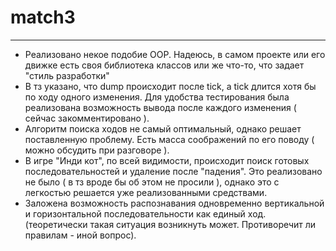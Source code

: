 # match3
***

* Реализовано некое подобие OOP. Надеюсь, в самом проекте или его движке есть своя библиотека классов или же что-то, что задает "стиль разработки"
* В тз указано, что dump происходит после tick, а tick длится хотя бы по ходу одного изменения. Для удобства тестирования была реализована возможность вывода после каждого изменения ( сейчас закомментировано ).
* Алгоритм поиска ходов не самый оптимальный, однако решает поставленную проблему. Есть масса соображений по его поводу ( можно обсудить при разговоре ).
* В игре "Инди кот", по всей видимости, происходит поиск готовых последовательностей и удаление после "падения". Это реализовано не было ( в тз вроде бы об этом не просили ), однако это с легкостью решается уже реализованными средствами.
* Заложена возможность распознавания одновременно вертикальной и горизонтальной последовательности как единый ход. (теоретически такая ситуация возникнуть может. Противоречит ли правилам - иной вопрос).
